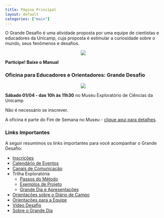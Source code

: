 ```yaml
---
title: Página Principal
layout: default
categories: ["main"]
---
```


O Grande Desafio é uma atividade proposta por uma equipe de cientistas e educadores da Unicamp, cuja proposta é estimular a curiosidade sobre o mundo, seus fenômenos e desafios.

<div style="text-align:center">
  <img src="/gd/img/oficina-educadores-abril.png">
</div>


**Participe! Baixe o Manual**

### Oficina para Educadores e Orientadores: Grande Desafio

<div style="text-align:center">
  <a href="/gd/docs/manual-grande-desafio-2023.pdf" target="_blank"><img src="/gd/img/capa-manual.png"></a>
</div>

**Sábado 01/04 - das 10h às 11h30** no Museu Exploratório de Ciências da Unicamp

Não é necessário se inscrever.

A oficina é parte do Fim de Semana no Museu - <a href="https://www.mc.unicamp.br/noticias/fim-de-semana-no-museu-da-a-largada-para-o-grande-desafio-com-atividades-para-criancas-e-educadores" target="_blank">clique aqui para detalhes</a>.

### Links Importantes

A seguir resumimos os links importantes para você acompanhar o Grande Desafio:
* [Inscrições](https://museu.harena.org/gd/inscricoes/)
* [Calendário de Eventos](https://museu.harena.org/gd/calendario/)
* [Canais de Comunicação](https://museu.harena.org/gd/comunidade/)
* Trilha Exploratória
  * [Passos do Método](https://museu.harena.org/gd/metodo/)
  * [Exemplos de Projeto](https://museu.harena.org/gd/explorando/)
  * [Grande Dia e Apresentações](https://museu.harena.org/gd/trilha-exploratoria/)
* [Orientações sobre o Diário de Campo](https://museu.harena.org/gd/diario/)
* [Orientações para a Equipe](https://museu.harena.org/gd/equipe/)
* [Vídeo Desafio](https://museu.harena.org/gd/video/)
* [Sobre o Grande Dia](https://museu.harena.org/gd/grande-dia/)